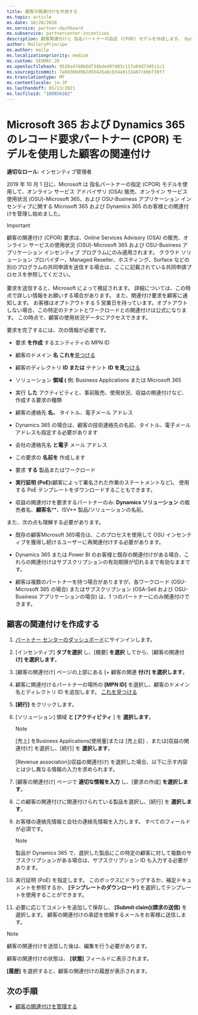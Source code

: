 ```yaml
---
title: 顧客の関連付けを作成する
ms.topic: article
ms.date: 10/28/2020
ms.service: partner-dashboard
ms.subservice: partnercenter-incentives
description: 顧客関連付けと 指名パートナーの指定 (CPOR) モデルを作成します。 Dynamics 365 のお客様の売上、使用状況、インセンティブMicrosoft 365 &管理するのに役立ちます。
author: MalloryPrincipe
ms.author: mallp
ms.localizationpriority: medium
ms.custom: SEOMAY.20
ms.openlocfilehash: 9526a47d0b6d734bde48f403c11fa84d734511c1
ms.sourcegitcommit: 7a6836bd962d5b426a8cb34a9132a87cbbbf39f7
ms.translationtype: MT
ms.contentlocale: ja-JP
ms.lasthandoff: 05/13/2021
ms.locfileid: "109856102"
---
```

# <a name="customer-associations-via-the-claimed-partner-of-record-cpor-model-for-microsoft-365-and-dynamics-365"></a>Microsoft 365 および Dynamics 365 のレコード要求パートナー (CPOR) モデルを使用した顧客の関連付け


**適切なロール**: インセンティブ管理者

2019 年 10 月 1 日に、Microsoft は 指名パートナーの指定 (CPOR) モデルを使用して、オンライン サービス アドバイザリ (OSA) 販売、オンライン サービス使用状況 (OSU)-Microsoft 365、および OSU-Business アプリケーション インセンティブに関する Microsoft 365 および Dynamics 365 のお客様との関連付けを管理し始めました。

>[!Important]
> 顧客の関連付け (CPOR) 要求は、Online Services Advisory (OSA) の販売、オンライン サービスの使用状況 (OSU)-Microsoft 365 および OSU-Business アプリケーション インセンティブ プログラムにのみ適用されます。 クラウド ソリューション プロバイダー、Managed Reseller、ホスティング、Surface などの別のプログラムの共同申請を送信する場合は、ここに記載されている共同申請プロセスを参照してください。 <br><br>要求を送信すると、Microsoft によって検証されます。 詳細については、この時点で詳しい情報をお願いする場合があります。 また、関連付け要求を顧客に通知します。 お客様はオプトアウトする 5 営業日を持っています。オプトアウトしない場合、この特定のテナントとワークロードとの関連付けは公式になります。 この時点で、顧客の使用状況データにアクセスできます。 

要求を完了するには、次の情報が必要です。

- 要求 **を作成** するエンティティの MPN ID

- 顧客のドメイン **名 これを**[見つける](find-ids-and-domain-names.md)

- 顧客のディレクトリ **ID または** テナント **ID を見**[つける](find-ids-and-domain-names.md)

- ソリューション **領域 (** 例: Business Applications または Microsoft 365

- 実行 **した** アクティビティと、事前販売、使用状況、収益の関連付けなど、作成する要求の種類

- 顧客の連絡先 **名、** タイトル、電子メール アドレス

- Dynamics 365 の場合は、顧客の技術連絡先の名前、タイトル、電子メール アドレスも指定する必要があります

- 会社の連絡先名 **と電子** メール アドレス

- この要求の **名前を** 作成します

- 要求 **する** 製品またはワークロード

- **実行証明 (PoE)**(顧客によって署名された作業のステートメントなど)。 使用する PoE テンプレートをダウンロードすることもできます。

- 収益の関連付けを要求するパートナーのみ: **Dynamics ソリューション** の販売者名、**顧客名****、ISV** 製品/ソリューションの名前。 

また、次の点も理解する必要があります。

- 既存の顧客Microsoft 365場合は、このプロセスを使用して OSU インセンティブを獲得し続けるユーザーに再関連付けする必要があります。

- Dynamics 365 または Power BI のお客様と既存の関連付けがある場合、これらの関連付けはサブスクリプションの有効期限が切れるまで有効なままです。

- 顧客は複数のパートナーを持つ場合がありますが、各ワークロード (OSU-Microsoft 365 の場合) またはサブスクリプション (OSA-Sell および OSU-Business アプリケーションの場合) は、1 つのパートナーにのみ関連付けできます。

## <a name="create-a-customer-association"></a>顧客の関連付けを作成する

1. [パートナー センターのダッシュボード](https://partner.microsoft.com/dashboard/)にサインインします。

2. [インセンティブ] **タブを選択** し、[概要] **を選択** してから、[顧客の関連付 **け] を選択します**。

3. [顧客の関連付け] ページの上部にある [+ 顧客の関連 **付け] を選択します**。

4. 顧客に関連付けるパートナーの場所の **[MPN ID]** を選択し、顧客のドメイン名とディレクトリ ID を追加します。 [これを見つける](find-ids-and-domain-names.md)

5. **[続行]** をクリックします。

6. [ソリューション] 領域 **と [アクティビティ** ] を **選択します**。 

   >[!Note]
   >
   >[売上] をBusiness Applications[使用量]または [売上前] 、または[収益の関連付け] を選択し、[続行] を **選択します**。 
   <br><br>[Revenue association]\(収益の関連付け\) を選択した場合、以下に示す内容とは少し異なる情報の入力を求められます。

7. [顧客の関連付け] ページで **適切な情報を入力** し、[要求の作成] **を選択します**。

8. この顧客の関連付けに関連付けられている製品を選択し、[続行] を **選択します**。

9. お客様の連絡先情報と会社の連絡先情報を入力します。 すべてのフィールドが必須です。 

   >[!NOTE]
   >製品が Dynamics 365 で、選択した製品にこの特定の顧客に対して複数のサブスクリプションがある場合は、サブスクリプション ID も入力する必要があります。

10. 実行証明 (PoE) を指定します。 このボックスにドラッグするか、補足ドキュメントを参照するか、 **[テンプレートのダウンロード]** を選択してテンプレートを使用することができます。 

11. 必要に応じてコメントを追加して保存し、 **[Submit claim]\(請求の送信\)** を選択します。 顧客の関連付けの承認を依頼するメールをお客様に送信します。

   >[!NOTE]
   >顧客の関連付けを送信した後は、編集を行う必要があります。

顧客の関連付けの状態は、 **[状態]** フィールドに表示されます。

**[履歴]** を選択すると、顧客の関連付けの履歴が表示されます。

## <a name="next-steps"></a>次の手順

- [顧客の関連付けを管理する](incentives-manage-customer-associations.md)